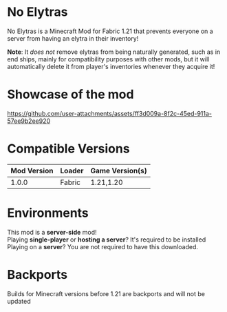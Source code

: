 # No Elytras
No Elytras is a Minecraft Mod for Fabric 1.21 that prevents everyone on a server from having an elytra in their inventory!

**Note**: It *does not* remove elytras from being naturally generated, such as in end ships, mainly for compatibility purposes with other mods, but it will automatically delete it from player's inventories whenever they acquire it!

# Showcase of the mod

https://github.com/user-attachments/assets/ff3d009a-8f2c-45ed-911a-57ee9b2ee920

# Compatible Versions
| Mod Version | Loader | Game Version(s) |
|-------------|--------|-----------------|
| 1.0.0       | Fabric | 1.21,1.20       |

# Environments
This mod is a **server-side** mod!  
Playing **single-player** or **hosting a server**? It's required to be installed  
Playing on a **server**? You are not required to have this downloaded.

# Backports
Builds for Minecraft versions before 1.21 are backports and will not be updated
